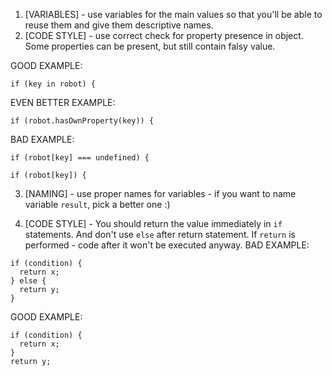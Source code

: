 1. [VARIABLES] - use variables for the main values so that you'll be able to reuse them and give them descriptive names.
2. [CODE STYLE] - use correct check for property presence in object. Some properties can be present, but still contain falsy value.

GOOD EXAMPLE: 
```
if (key in robot) {
```

EVEN BETTER EXAMPLE:

```
if (robot.hasOwnProperty(key)) {
```

BAD EXAMPLE:
```
if (robot[key] === undefined) {

if (robot[key]) {
```

3. [NAMING] - use proper names for variables - if you want to name variable `result`, pick a better one :)

4. [CODE STYLE] - You should return the value immediately in `if` statements. And don't use `else` after return statement. If `return` is performed - code after it won't be executed anyway.
BAD EXAMPLE:
```
if (condition) {
  return x;
} else {
  return y;
}
```
GOOD EXAMPLE: 
```
if (condition) {
  return x;
}
return y;
```
